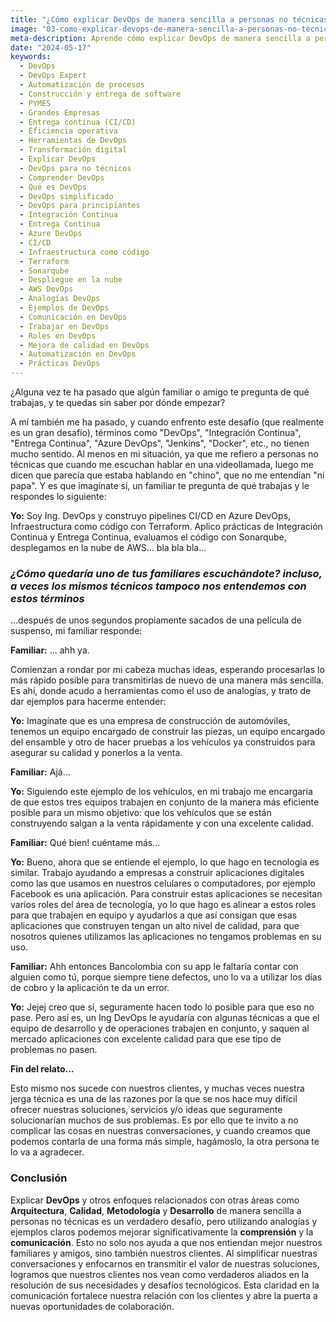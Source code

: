 ```yaml
---
title: "¿Cómo explicar DevOps de manera sencilla a personas no técnicas?: Una guía práctica"
image: "03-como-explicar-devops-de-manera-sencilla-a-personas-no-tecnicas.jpg"
meta-description: Aprende cómo explicar DevOps de manera sencilla a personas no técnicas con esta guía práctica, usando analogías y ejemplos claros
date: "2024-05-17"
keywords:
  - DevOps
  - DevOps Expert
  - Automatización de procesos
  - Construcción y entrega de software
  - PYMES
  - Grandes Empresas
  - Entrega continua (CI/CD)
  - Eficiencia operativa
  - Herramientas de DevOps
  - Transformación digital
  - Explicar DevOps
  - DevOps para no técnicos
  - Comprender DevOps
  - Qué es DevOps
  - DevOps simplificado
  - DevOps para principiantes
  - Integración Continua
  - Entrega Continua
  - Azure DevOps
  - CI/CD
  - Infraestructura como código
  - Terraform
  - Sonarqube
  - Despliegue en la nube
  - AWS DevOps
  - Analogías DevOps
  - Ejemplos de DevOps
  - Comunicación en DevOps
  - Trabajar en DevOps
  - Roles en DevOps
  - Mejora de calidad en DevOps
  - Automatización en DevOps
  - Prácticas DevOps
---
```


¿Alguna vez te ha pasado que algún familiar o amigo te pregunta de qué trabajas, y te quedas sin saber por dónde empezar?

A mí también me ha pasado, y cuando enfrento este desafío (que realmente es un gran desafío), términos como "DevOps", "Integración Continua", "Entrega Continua", "Azure DevOps", "Jenkins", "Docker", etc., no tienen mucho sentido. Al menos en mi situación, ya que me refiero a personas no técnicas que cuando me escuchan hablar en una videollamada, luego me dicen que parecía que estaba hablando en "chino", que no me entendían "ni papa". Y es que imagínate sí, un familiar te pregunta de qué trabajas y le respondes lo siguiente:

**Yo:** Soy Ing. DevOps y construyo pipelines CI/CD en Azure DevOps, Infraestructura como código con Terraform. Aplico prácticas de Integración Continua y Entrega Continua, evaluamos el código con Sonarqube, desplegamos en la nube de AWS... bla bla bla...

### _¿Cómo quedaría uno de tus familiares escuchándote? incluso, a veces los mismos técnicos tampoco nos entendemos con estos términos_

...después de unos segundos propiamente sacados de una película de suspenso, mi familiar responde:

**Familiar:** ... ahh ya.

Comienzan a rondar por mi cabeza muchas ideas, esperando procesarlas lo más rápido posible para transmitirlas de nuevo de una manera más sencilla. Es ahí, donde acudo a herramientas como el uso de analogías, y trato de dar ejemplos para hacerme entender:

**Yo:** Imagínate que es una empresa de construcción de automóviles, tenemos un equipo encargado de construir las piezas, un equipo encargado del ensamble y otro de hacer pruebas a los vehículos ya construidos para asegurar su calidad y ponerlos a la venta.

**Familiar:** Ajá...

**Yo:** Siguiendo este ejemplo de los vehículos, en mi trabajo me encargaría de que estos tres equipos trabajen en conjunto de la manera más eficiente posible para un mismo objetivo: que los vehículos que se están construyendo salgan a la venta rápidamente y con una excelente calidad.

**Familiar:** Qué bien! cuéntame más...

**Yo:** Bueno, ahora que se entiende el ejemplo, lo que hago en tecnología es similar. Trabajo ayudando a empresas a construir aplicaciones digitales como las que usamos en nuestros celulares o computadores, por ejemplo Facebook es una aplicación. Para construir estas aplicaciones se necesitan varios roles del área de tecnología, yo lo que hago es alinear a estos roles para que trabajen en equipo y ayudarlos a que así consigan que esas aplicaciones que construyen tengan un alto nivel de calidad, para que nosotros quienes utilizamos las aplicaciones no tengamos problemas en su uso.

**Familiar:** Ahh entonces Bancolombia con su app le faltaría contar con alguien como tú, porque siempre tiene defectos, uno lo va a utilizar los días de cobro y la aplicación te da un error.

**Yo:** Jejej creo que sí, seguramente hacen todo lo posible para que eso no pase. Pero así es, un Ing DevOps le ayudaría con algunas técnicas a que el equipo de desarrollo y de operaciones trabajen en conjunto, y saquen al mercado aplicaciones con excelente calidad para que ese tipo de problemas no pasen.

**Fin del relato...**

Esto mismo nos sucede con nuestros clientes, y muchas veces nuestra jerga técnica es una de las razones por la que se nos hace muy difícil ofrecer nuestras soluciones, servicios y/o ideas que seguramente solucionarían muchos de sus problemas. Es por ello que te invito a no complicar las cosas en nuestras conversaciones, y cuando creamos que podemos contarla de una forma más simple, hagámoslo, la otra persona te lo va a agradecer.

### Conclusión

Explicar **DevOps** y otros enfoques relacionados con otras áreas como **Arquitectura**, **Calidad**, **Metodología** y **Desarrollo** de manera sencilla a personas no técnicas es un verdadero desafío, pero utilizando analogías y ejemplos claros podemos mejorar significativamente la **comprensión** y la **comunicación**. Esto no solo nos ayuda a que nos entiendan mejor nuestros familiares y amigos, sino también nuestros clientes. Al simplificar nuestras conversaciones y enfocarnos en transmitir el valor de nuestras soluciones, logramos que nuestros clientes nos vean como verdaderos aliados en la resolución de sus necesidades y desafíos tecnológicos. Esta claridad en la comunicación fortalece nuestra relación con los clientes y abre la puerta a nuevas oportunidades de colaboración.
